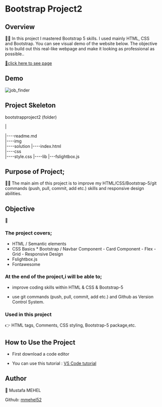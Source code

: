 # Bootstrap Project2

## Overview

👨‍💻 In this project I mastered Bootstrap 5 skills. I used mainly HTML, CSS and Bootstrap. You can see visual demo of the website below. The objective is to build out this real-like webpage and make it looking as professional as possible..

 [📍click here to see page](https://mmehel52.github.io/bootstrapproject2)
 
## Demo
![job_finder](job-finder.gif)
## Project Skeleton
bootstrapproject2 (folder)

|

|----readme.md             
|----img            
|----solution
        |----index.html  
|----css      
      |----style.css
|----lib
      |---fslightbox.js
      
## Purpose of Project;
👨‍💻 The main aim of this project is to improve my HTML/CSS/Bootstrap-5/git commands (push, pull, commit, add etc.) skills and responsive design abilities.

## Objective
 🎯
### The project covers;

- HTML / Semantic elements
- CSS Basics * Bootstrap / Navbar Component - Card Component - Flex - Grid - Responsive Design
- Fslightbox.js
- Fontawesome
 

  
### At the end of the project,i will be able to;
- improve coding skills within HTML & CSS & Bootstrap-5

- use git commands (push, pull, commit, add etc.) and Github as Version Control System.

### Used in this project
👉 HTML tags, Comments, CSS styling, Bootstrap-5 package,etc.

##  How to Use the Project
* First download a code editor

* You can use this tutorial : [VS Code tutorial](https://www.youtube.com/watch?v=fJEbVCrEMSE)

## Author
👤 Mustafa MEHEL


Github: [mmehel52](https://github.com/mmehel52)
